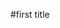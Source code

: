 #first title
                                                                                                                               